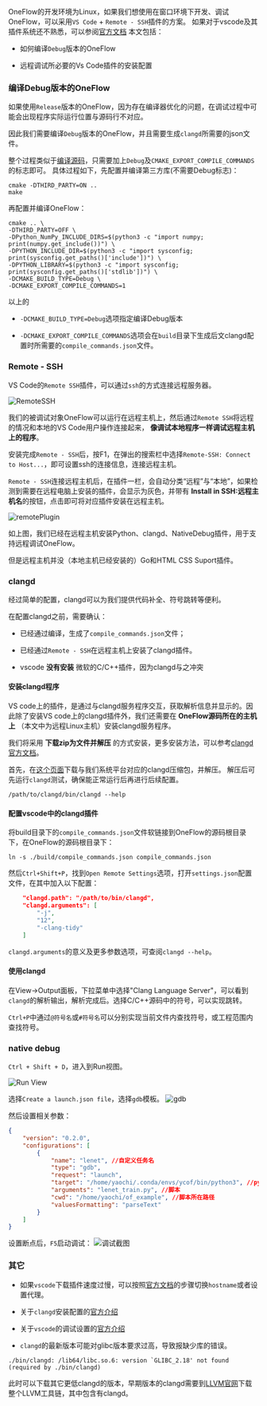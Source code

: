 OneFlow的开发环境为Linux，如果我们想使用在窗口环境下开发、调试OneFlow，可以采用`VS Code` + `Remote - SSH`插件的方案。
如果对于vscode及其插件系统还不熟悉，可以参阅[官方文档](https://code.visualstudio.com/docs)
本文包括：

* 如何编译`Debug`版本的OneFlow

* 远程调试所必要的Vs Code插件的安装配置

### 编译Debug版本的OneFlow

如果使用`Release`版本的OneFlow，因为存在编译器优化的问题，在调试过程中可能会出现程序实际运行位置与源码行不对应。

因此我们需要编译`Debug`版本的OneFlow，并且需要生成`clangd`所需要的json文件。

整个过程类似于[编译源码](../build_ship/build_source.md)，只需要加上`Debug`及`CMAKE_EXPORT_COMPILE_COMMANDS`的标志即可。
具体过程如下，先配置并编译第三方库(不需要Debug标志)：

```shell
cmake -DTHIRD_PARTY=ON ..
make
```

再配置并编译OneFlow：

```shell
cmake .. \
-DTHIRD_PARTY=OFF \
-DPython_NumPy_INCLUDE_DIRS=$(python3 -c "import numpy; print(numpy.get_include())") \
-DPYTHON_INCLUDE_DIR=$(python3 -c "import sysconfig; print(sysconfig.get_paths()['include'])") \
-DPYTHON_LIBRARY=$(python3 -c "import sysconfig; print(sysconfig.get_paths()['stdlib'])") \
-DCMAKE_BUILD_TYPE=Debug \
-DCMAKE_EXPORT_COMPILE_COMMANDS=1
```
以上的

* `-DCMAKE_BUILD_TYPE=Debug`选项指定编译Debug版本

* `-DCMAKE_EXPORT_COMPILE_COMMANDS`选项会在`build`目录下生成后文clangd配置时所需要的`compile_commands.json`文件。

### Remote - SSH
VS Code的`Remote SSH`插件，可以通过`ssh`的方式连接远程服务器。

![RemoteSSH](imgs/plugin-remote-ssh.png)

我们的被调试对象OneFlow可以运行在远程主机上，然后通过`Remote SSH`将远程的情况和本地的VS Code用户操作连接起来， **像调试本地程序一样调试远程主机上的程序**。

安装完成`Remote - SSH`后，按F1，在弹出的搜索栏中选择`Remote-SSH: Connect to Host...`，即可设置ssh的连接信息，连接远程主机。

`Remote - SSH`连接远程主机后，在插件一栏，会自动分类“远程”与“本地”，如果检测到需要在远程电脑上安装的插件，会显示为灰色，并带有 **Install in SSH:远程主机名**的按钮，点击即可将对应插件安装在远程主机。

![remotePlugin](imgs/plugin-remote-ssh-install.png)

如上图，我们已经在远程主机安装Python、clangd、NativeDebug插件，用于支持远程调试OneFlow。

但是远程主机并没（本地主机已经安装的）Go和HTML CSS Suport插件。


### clangd
经过简单的配置，clangd可以为我们提供代码补全、符号跳转等便利。

在配置clangd之前，需要确认：

* 已经通过编译，生成了`compile_commands.json`文件；

* 已经通过`Remote - SSH`在远程主机上安装了clangd插件。

* vscode **没有安装** 微软的C/C++插件，因为clangd与之冲突

#### 安装clangd程序
VS code上的插件，是通过与clangd服务程序交互，获取解析信息并显示的。因此除了安装VS code上的clangd插件外，我们还需要在 **OneFlow源码所在的主机上** （本文中为远程Linux主机）安装clangd服务程序。

我们将采用 **下载zip为文件并解压** 的方式安装，更多安装方法，可以参考[clangd官方文档](https://clangd.llvm.org/installation.html)。

首先，在[这个页面](https://github.com/clangd/clangd/releases/)下载与我们系统平台对应的clangd压缩包，并解压。
解压后可先运行`clangd`测试，确保能正常运行后再进行后续配置。

```shell
/path/to/clangd/bin/clangd --help
```

#### 配置vscode中的clangd插件

将build目录下的`compile_commands.json`文件软链接到OneFlow的源码根目录下，在OneFlow的源码根目录下：

```shell
ln -s ./build/compile_commands.json compile_commands.json
```

然后`Ctrl+Shift+P`，找到`Open Remote Settings`选项，打开`settings.json`配置文件，在其中加入以下配置：

```json
    "clangd.path": "/path/to/bin/clangd",
    "clangd.arguments": [
        "-j",
        "12",
        "-clang-tidy"
    ]
```
`clangd.arguments`的意义及更多参数选项，可查阅`clangd --help`。

#### 使用clangd
在View->Output面板，下拉菜单中选择"Clang Language Server"，可以看到`clangd`的解析输出，解析完成后。选择C/C++源码中的符号，可以实现跳转。

`Ctrl+P`中通过`@符号名`或`#符号名`可以分别实现当前文件内查找符号，或工程范围内查找符号。



### native debug
`Ctrl + Shift + D`，进入到Run视图。

![Run View](imgs/run-view.png)

选择`Create a launch.json file`，选择`gdb`模板。
![gdb](imgs/gdb-select.png)

然后设置相关参数：
```json
{
    "version": "0.2.0",
    "configurations": [
        {
            "name": "lenet", //自定义任务名
            "type": "gdb",
            "request": "launch",
            "target": "/home/yaochi/.conda/envs/ycof/bin/python3", //python路径
            "arguments": "lenet_train.py", //脚本
            "cwd": "/home/yaochi/of_example", //脚本所在路径
            "valuesFormatting": "parseText"
        }
    ]
}
```

设置断点后，`F5`启动调试：
![调试截图](imgs/debug_snapshot.png)

### 其它

* 如果`vscode`下载插件速度过慢，可以按照[官方文档](https://code.visualstudio.com/docs/setup/network)的步骤切换`hostname`或者设置代理。

* 关于`clangd`安装配置的[官方介绍](https://clang.llvm.org/extra/clangd/Installation.html)

* 关于`vscode`的调试设置的[官方介绍](https://code.visualstudio.com/docs/editor/debugging)

* `clangd`的最新版本可能对glibc版本要求过高，导致报缺少库的错误。

```shell
./bin/clangd: /lib64/libc.so.6: version `GLIBC_2.18' not found (required by ./bin/clangd)
```

此时可以下载其它更低clangd的版本，早期版本的clangd需要到[LLVM官网](https://releases.llvm.org/download.html)下载整个LLVM工具链，其中包含有clangd。